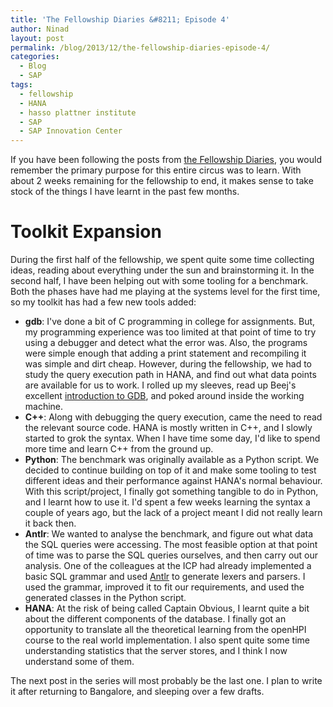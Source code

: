 ```yaml
---
title: 'The Fellowship Diaries &#8211; Episode 4'
author: Ninad
layout: post
permalink: /blog/2013/12/the-fellowship-diaries-episode-4/
categories:
  - Blog
  - SAP
tags:
  - fellowship
  - HANA
  - hasso plattner institute
  - SAP
  - SAP Innovation Center
---
```

If you have been following the posts from [the Fellowship Diaries][1], you would remember the primary purpose for this entire circus was to learn. With about 2 weeks remaining for the fellowship to end, it makes sense to take stock of the things I have learnt in the past few months.

# Toolkit Expansion

During the first half of the fellowship, we spent quite some time collecting ideas, reading about everything under the sun and brainstorming it. In the second half, I have been helping out with some tooling for a benchmark. Both the phases have had me playing at the systems level for the first time, so my toolkit has had a few new tools added:

  * **gdb**: I've done a bit of C programming in college for assignments. But, my programming experience was too limited at that point of time to try using a debugger and detect what the error was. Also, the programs were simple enough that adding a print statement and recompiling it was simple and dirt cheap. However, during the fellowship, we had to study the query execution path in HANA, and find out what data points are available for us to work. I rolled up my sleeves, read up Beej's excellent [introduction to GDB](http://beej.us/guide/bggdb/ "Beej's Guide to GDB"), and poked around inside the working machine.
  * **C++**: Along with debugging the query execution, came the need to read the relevant source code. HANA is mostly written in C++, and I slowly started to grok the syntax. When I have time some day, I'd like to spend more time and learn C++ from the ground up.
  * **Python**: The benchmark was originally available as a Python script. We decided to continue building on top of it and make some tooling to test different ideas and their performance against HANA's normal behaviour. With this script/project, I finally got something tangible to do in Python, and I learnt how to use it. I'd spent a few weeks learning the syntax a couple of years ago, but the lack of a project meant I did not really learn it back then.
  * **Antlr**: We wanted to analyse the benchmark, and figure out what data the SQL queries were accessing. The most feasible option at that point of time was to parse the SQL queries ourselves, and then carry out our analysis. One of the colleagues at the ICP had already implemented a basic SQL grammar and used [Antlr](http://www.antlr3.org "Antlr 3") to generate lexers and parsers. I used the grammar, improved it to fit our requirements, and used the generated classes in the Python script.
  * **HANA**: At the risk of being called Captain Obvious, I learnt quite a bit about the different components of the database. I finally got an opportunity to translate all the theoretical learning from the openHPI course to the real world implementation. I also spent quite some time understanding statistics that the server stores, and I think I now understand some of them.

The next post in the series will most probably be the last one. I plan to write it after returning to Bangalore, and sleeping over a few drafts.

 [1]: http://ninad.pundaliks.in/blog/the-fellowship-diaries/ "The Fellowship Diaries"
